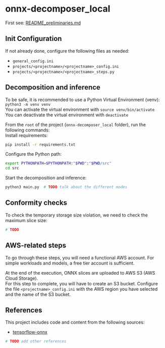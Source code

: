 # onnx-decomposer_local

First see: [README_preliminaries.md](README_preliminaries.md)

## Init Configuration

If not already done, configure the following files as needed:
- `general_config.ini`
- `projects/<projectname>/<projectname>_config.ini`
- `projects/<projectname>/<projectname>_steps.py`

## Decomposition and inference

To be safe, it is recommended to use a Python Virtual Environment (venv): `python3 -m venv venv`        
You can activate the virtual environment with `source venv/bin/activate`            
You can deactivate the virtual environment with `deactivate`

From the `root` of the project (`onnx-decomposer_local` folder), run the following commands:        
Install requirements:
```bash
pip install -r requirements.txt
```

Configure the Python path:
```bash
export PYTHONPATH=$PYTHONPATH:"$PWD":"$PWD/src"
cd src
```

Start the decomposition and inference:
```bash
python3 main.py  # TODO talk about the different modes
```

## Conformity checks

To check the temporary storage size violation, we need to check the maximum slice size:
```bash
# TODO
```

## AWS-related steps

To go through these steps, you will need a functional AWS account. 
For simple workloads and models, a free tier account is sufficient.         

At the end of the execution, ONNX slices are uploaded to AWS S3 (AWS Cloud Storage).        
For this step to complete, you will have to create an S3 bucket.
Configure the file `<projectname>_config.ini` with the AWS region you have selected and the name of the S3 bucket.

## References

This project includes code and content from the following sources:
- [tensorflow-onnx](https://github.com/onnx/tensorflow-onnx/)
```bash
# TODO add other references
```
